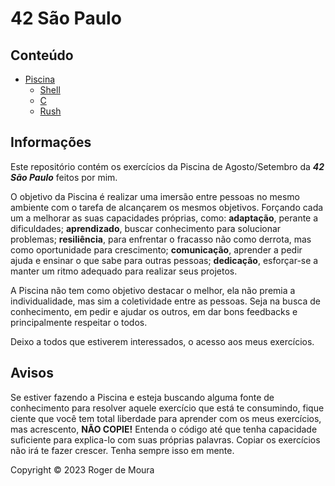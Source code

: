 # 42 São Paulo

## Conteúdo

- [Piscina](./Piscina/)
    - [Shell](./Piscina/Shell)
    - [C](./Piscina/C)
    - [Rush](./Piscina/Rush)



## Informações

Este repositório contém os exercícios da Piscina de Agosto/Setembro da ***42 São Paulo*** feitos por mim.

O objetivo da Piscina é realizar uma imersão entre pessoas no mesmo ambiente com o tarefa de alcançarem os mesmos objetivos. Forçando cada um a melhorar as suas capacidades próprias, como: **adaptação**, perante a dificuldades; **aprendizado**, buscar conhecimento para solucionar problemas; **resiliência**, para enfrentar o fracasso não como derrota, mas como oportunidade para crescimento; **comunicação**, aprender a pedir ajuda e ensinar o que sabe para outras pessoas; **dedicação**, esforçar-se a manter um ritmo adequado para realizar seus projetos.

A Piscina não tem como objetivo destacar o melhor, ela não premia a individualidade, mas sim a coletividade entre as pessoas. Seja na busca de conhecimento, em pedir e ajudar os outros, em dar bons feedbacks e principalmente respeitar o todos.

Deixo a todos que estiverem interessados, o acesso aos meus exercícios.



## Avisos

Se estiver fazendo a Piscina e esteja buscando alguma fonte de conhecimento para resolver aquele exercício que está te consumindo, fique ciente que você tem total liberdade para aprender com os meus exercícios, mas acrescento, **NÃO COPIE!** Entenda o código até que tenha capacidade suficiente para explica-lo com suas próprias palavras. Copiar os exercícios não irá te fazer crescer. Tenha sempre isso em mente.



Copyright © 2023 Roger de Moura

